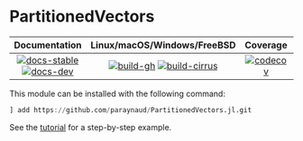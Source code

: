 # PartitionedVectors

| **Documentation** | **Linux/macOS/Windows/FreeBSD** | **Coverage** | **DOI** |
|:-----------------:|:-------------------------------:|:------------:|:-------:|
| [![docs-stable][docs-stable-img]][docs-stable-url] [![docs-dev][docs-dev-img]][docs-dev-url] | [![build-gh][build-gh-img]][build-gh-url] [![build-cirrus][build-cirrus-img]][build-cirrus-url] | [![codecov][codecov-img]][codecov-url] | [![doi][doi-img]][doi-url] |

[docs-stable-img]: https://img.shields.io/badge/docs-stable-blue.svg
[docs-stable-url]: https://paraynaud.github.io/PartitionedVectors.jl/stable
[docs-dev-img]: https://img.shields.io/badge/docs-dev-purple.svg
[docs-dev-url]: https://paraynaud.github.io/PartitionedVectors.jl/dev
[build-gh-img]: https://github.com/paraynaud/PartitionedVectors.jl/workflows/CI/badge.svg?branch=main
[build-gh-url]: https://github.com/paraynaud/PartitionedVectors.jl/actions
[build-cirrus-img]: https://img.shields.io/cirrus/github/paraynaud/PartitionedVectors.jl?logo=Cirrus%20CI
[build-cirrus-url]: https://cirrus-ci.com/github/paraynaud/PartitionedVectors.jl
[codecov-img]: https://codecov.io/gh/paraynaud/PartitionedVectors.jl/branch/main/graph/badge.svg
[codecov-url]: https://app.codecov.io/gh/paraynaud/PartitionedVectors.jl
[doi-img]: https://img.shields.io/badge/DOI-10.5281%2Fzenodo.822073-blue.svg
[doi-url]: https://doi.org/10.5281/zenodo.822073

This module can be installed with the following command:
``` julia
] add https://github.com/paraynaud/PartitionedVectors.jl.git
```
See the [tutorial](docs/src/tutorial.md) for a step-by-step example.